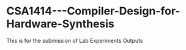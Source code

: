 # CSA1414---Compiler-Design-for-Hardware-Synthesis
This is for the submission of Lab Experiments Outputs
